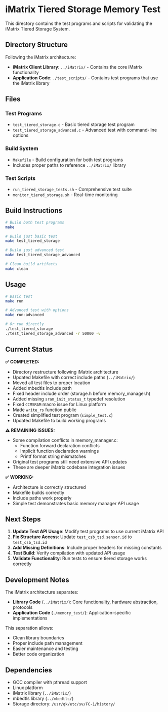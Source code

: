 # iMatrix Tiered Storage Memory Test

This directory contains the test programs and scripts for validating the iMatrix Tiered Storage System.

## Directory Structure

Following the iMatrix architecture:
- **iMatrix Client Library**: `../iMatrix/` - Contains the core iMatrix functionality
- **Application Code**: `./test_scripts/` - Contains test programs that use the iMatrix library

## Files

### Test Programs
- `test_tiered_storage.c` - Basic tiered storage test program
- `test_tiered_storage_advanced.c` - Advanced test with command-line options

### Build System
- `Makefile` - Build configuration for both test programs
- Includes proper paths to reference `../iMatrix/` library

### Test Scripts
- `run_tiered_storage_tests.sh` - Comprehensive test suite
- `monitor_tiered_storage.sh` - Real-time monitoring

## Build Instructions

```bash
# Build both test programs
make

# Build just basic test
make test_tiered_storage

# Build just advanced test  
make test_tiered_storage_advanced

# Clean build artifacts
make clean
```

## Usage

```bash
# Basic test
make run

# Advanced test with options
make run-advanced

# Or run directly
./test_tiered_storage
./test_tiered_storage_advanced -r 50000 -v
```

## Current Status

**✅ COMPLETED:**
- Directory restructure following iMatrix architecture
- Updated Makefile with correct include paths (`../iMatrix/`)
- Moved all test files to proper location
- Added mbedtls include path
- Fixed header include order (storage.h before memory_manager.h)
- Added missing `sram_init_status_t` typedef resolution
- Fixed `CCMSRAM` macro issue for Linux platform
- Made `write_rs` function public
- Created simplified test program (`simple_test.c`) 
- Updated Makefile to build working programs

**⚠️ REMAINING ISSUES:**
- Some compilation conflicts in memory_manager.c:
  - Function forward declaration conflicts 
  - Implicit function declaration warnings
  - Printf format string mismatches
- Original test programs still need extensive API updates
- These are deeper iMatrix codebase integration issues

**✅ WORKING:**
- Architecture is correctly structured
- Makefile builds correctly
- Include paths work properly
- Simple test demonstrates basic memory manager API usage

## Next Steps

1. **Update Test API Usage**: Modify test programs to use current iMatrix API
2. **Fix Structure Access**: Update `test_csb_tsd.sensor.id` to `test_csb_tsd.id`
3. **Add Missing Definitions**: Include proper headers for missing constants
4. **Test Build**: Verify compilation with updated API usage
5. **Validate Functionality**: Run tests to ensure tiered storage works correctly

## Development Notes

The iMatrix architecture separates:
- **Library Code** (`../iMatrix/`): Core functionality, hardware abstraction, protocols
- **Application Code** (`./memory_test/`): Application-specific implementations

This separation allows:
- Clean library boundaries
- Proper include path management
- Easier maintenance and testing
- Better code organization

## Dependencies

- GCC compiler with pthread support
- Linux platform
- iMatrix library (`../iMatrix/`)
- mbedtls library (`../mbedtls/`)
- Storage directory: `/usr/qk/etc/sv/FC-1/history/`